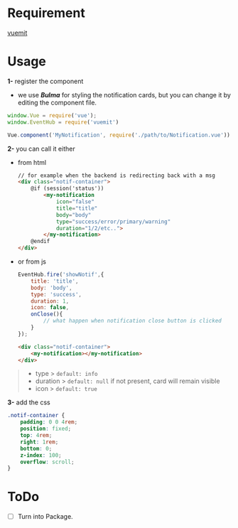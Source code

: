# Requirement

[vuemit](https://github.com/gocanto/vuemit)

# Usage

**1-** register the component

- we use ***Bulma*** for styling the notification cards, but you can change it by editing the component file.

```js
window.Vue = require('vue');
window.EventHub = require('vuemit')

Vue.component('MyNotification', require('./path/to/Notification.vue'))
```

**2-** you can call it either

- from html

    ```html
    // for example when the backend is redirecting back with a msg
    <div class="notif-container">
        @if (session('status'))
            <my-notification
                icon="false"
                title="title"
                body="body"
                type="success/error/primary/warning"
                duration="1/2/etc..">
            </my-notification>
        @endif
    </div>
    ```

- or from js

    ```js
    EventHub.fire('showNotif',{
        title: 'title',
        body: 'body',
        type: 'success',
        duration: 1,
        icon: false,
        onClose(){
            // what happen when notification close button is clicked
        }
    });
    ```

    ```html
    <div class="notif-container">
        <my-notification></my-notification>
    </div>
    ```

> - type > `default: info`
> - duration > `default: null` if not present, card will remain visible
> - icon > `default: true`

**3-** add the css
```css
.notif-container {
    padding: 0 0 4rem;
    position: fixed;
    top: 4rem;
    right: 1rem;
    bottom: 0;
    z-index: 100;
    overflow: scroll;
}
```

# ToDo

* [ ] Turn into Package.
